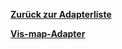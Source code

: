 [**Zurück zur Adapterliste**](/adapterref/adapterliste.md)

[**Vis-map-Adapter**](/adapterref/docs/iobroker.vis-map/de/README.md)